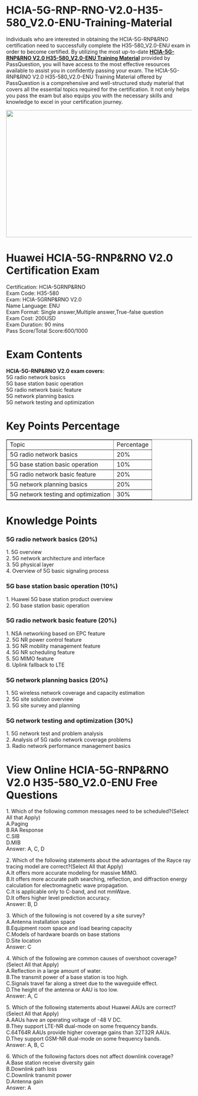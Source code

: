 # HCIA-5G-RNP-RNO-V2.0-H35-580_V2.0-ENU-Training-Material
<p>Individuals who are interested in obtaining the HCIA-5G-RNP&amp;RNO certification need to successfully complete the H35-580_V2.0-ENU exam in order to become certified. By utilizing the most up-to-date <strong><a href="https://www.passquestion.com/h35-580_v2-0-enu.html">HCIA-5G-RNP&amp;RNO V2.0 H35-580_V2.0-ENU Training Material</a></strong> provided by PassQuestion, you will have access to the most effective resources available to assist you in confidently passing your exam. The HCIA-5G-RNP&amp;RNO V2.0 H35-580_V2.0-ENU Training Material offered by PassQuestion is a comprehensive and well-structured study material that covers all the essential topics required for the certification. It not only helps you pass the exam but also equips you with the necessary skills and knowledge to excel in your certification journey.</p>

<p><img alt="" src="https://www.passquestion.com/uploads/pqcom/images/20230930/aa36847a7b58144cfa89d15822e58f44.png" style="height:345px; width:618px" /></p>

<h1>Huawei HCIA-5G-RNP&amp;RNO V2.0 Certification Exam</h1>

<p>Certification: HCIA-5GRNP&amp;RNO<br />
Exam Code: H35-580<br />
Exam: HCIA-5GRNP&amp;RNO V2.0<br />
Name Language: ENU<br />
Exam Format: Single answer,Multiple answer,True-false question<br />
Exam Cost: 200USD<br />
Exam Duration: 90 mins<br />
Pass Score/Total Score:600/1000</p>

<h1>Exam Contents</h1>

<p><strong>HCIA-5G-RNP&amp;RNO V2.0 exam covers:</strong><br />
5G radio network basics<br />
5G base station basic operation<br />
5G radio network basic feature<br />
5G network planning basics<br />
5G network testing and optimization</p>

<h1>Key Points Percentage</h1>

<table border="1" id="19eb1eb9-050a-4fb7-9a6e-483120a67fa5">
	<tbody>
		<tr>
			<td>Topic</td>
			<td>Percentage</td>
		</tr>
		<tr>
			<td>5G radio network basics</td>
			<td>20%</td>
		</tr>
		<tr>
			<td>5G base station basic operation</td>
			<td>10%</td>
		</tr>
		<tr>
			<td>5G radio network basic feature</td>
			<td>20%</td>
		</tr>
		<tr>
			<td>5G network planning basics</td>
			<td>20%</td>
		</tr>
		<tr>
			<td>5G network testing and optimization</td>
			<td>30%</td>
		</tr>
	</tbody>
</table>

<h1>Knowledge Points</h1>

<h3>5G radio network basics (20%)</h3>

<p>1. 5G overview<br />
2. 5G network architecture and interface<br />
3. 5G physical layer<br />
4. Overview of 5G basic signaling process</p>

<h3>5G base station basic operation (10%)</h3>

<p>1. Huawei 5G base station product overview<br />
2. 5G base station basic operation</p>

<h3>5G radio network basic feature (20%)</h3>

<p>1. NSA networking based on EPC feature<br />
2. 5G NR power control feature<br />
3. 5G NR mobility management feature<br />
4. 5G NR scheduling feature<br />
5. 5G MIMO feature<br />
6. Uplink fallback to LTE</p>

<h3>5G network planning basics (20%)</h3>

<p>1. 5G wireless network coverage and capacity estimation<br />
2. 5G site solution overview<br />
3. 5G site survey and planning</p>

<h3>5G network testing and optimization (30%)</h3>

<p>1. 5G network test and problem analysis<br />
2. Analysis of 5G radio network coverage problems<br />
3. Radio network performance management basics</p>

<h1>View Online HCIA-5G-RNP&amp;RNO V2.0 H35-580_V2.0-ENU Free Questions</h1>

<p>1. Which of the following common messages need to be scheduled?(Select All that Apply)<br />
A.Paging<br />
B.RA Response<br />
C.SIB<br />
D.MIB<br />
Answer: A, C, D</p>

<p>2. Which of the following statements about the advantages of the Rayce ray tracing model are correct?(Select All that Apply)<br />
A.It offers more accurate modeling for massive MIMO.<br />
B.It offers more accurate path searching, reflection, and diffraction energy calculation for electromagnetic wave propagation.<br />
C.It is applicable only to C-band, and not mmWave.<br />
D.It offers higher level prediction accuracy.<br />
Answer: B, D</p>

<p>3. Which of the following is not covered by a site survey?<br />
A.Antenna installation space<br />
B.Equipment room space and load bearing capacity<br />
C.Models of hardware boards on base stations<br />
D.Site location<br />
Answer: C</p>

<p>4. Which of the following are common causes of overshoot coverage?(Select All that Apply)<br />
A.Reflection in a large amount of water.<br />
B.The transmit power of a base station is too high.<br />
C.Signals travel far along a street due to the waveguide effect.<br />
D.The height of the antenna or AAU is too low.<br />
Answer: A, C</p>

<p>5. Which of the following statements about Huawei AAUs are correct?(Select All that Apply)<br />
A.AAUs have an operating voltage of -48 V DC.<br />
B.They support LTE-NR dual-mode on some frequency bands.<br />
C.64T64R AAUs provide higher coverage gains than 32T32R AAUs.<br />
D.They support GSM-NR dual-mode on some frequency bands.<br />
Answer: A, B, C</p>

<p>6. Which of the following factors does not affect downlink coverage?<br />
A.Base station receive diversity gain<br />
B.Downlink path loss<br />
C.Downlink transmit power<br />
D.Antenna gain<br />
Answer: A</p>
